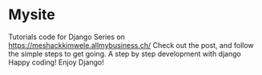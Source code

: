 # Mysite
Tutorials code for Django Series on 
https://meshackkimwele.allmybusiness.ch/
Check out the post, and follow the simple steps to get going. 
A step by step development with django
Happy coding!
Enjoy Django!
